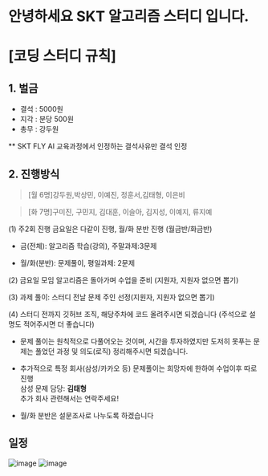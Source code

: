 # 안녕하세요 SKT 알고리즘 스터디 입니다.

# [코딩 스터디 규칙]
## 1. 벌금 
* 결석 : 5000원  
* 지각 : 분당 500원  
* 총무 : 강두원  

** SKT FLY AI 교육과정에서 인정하는 결석사유만 결석 인정


## 2. 진행방식

> [월 6명]강두원,박상민, 이예진, 정훈서,김태형, 이은비

> [화 7명]구미진, 구민지, 김대훈, 이슬아, 김지성, 이예지, 류지예


  (1) 주2회 진행 금요일은 다같이 진행, 월/화 분반 진행 (월금반/화금반)  
  * 금(전체): 알고리즘 학습(강의), 주말과제:3문제  

  * 월/화(분반): 문제풀이, 평일과제: 2문제  

  (2) 금요일 모임 알고리즘은 돌아가며 수업을 준비 (지원자, 지원자 없으면 뽑기)  

  (3) 과제 풀이: 스터디 전날 문제 주인 선정(지원자, 지원자 없으면 뽑기)   

  (4) 스터디 전까지 깃허브 조직, 해당주차에 코드 올려주시면 되겠습니다 (주석으로 설명도 적어주시면 더 좋습니다)  


* 문제 풀이는 원칙적으로 다풀어오는 것이며, 시간을 투자하였지만 도저히 못푸는 문제는 풀었던 과정 및 의도(로직) 정리해주시면 되겠습니다.

* 추가적으로 특정 회사(삼성/카카오 등) 문제풀이는 희망자에 한하여 수업이후 따로 진행  
삼성 문제 담당: **김태형**  
추가 회사 관련해서는 연락주세요!

- 월/화 분반은 설문조사로 나누도록 하겠습니다

## 일정
  
![image](https://user-images.githubusercontent.com/80855939/210050839-1b84a078-1a6c-41c2-9a53-65dbc60617fa.png)
![image](https://user-images.githubusercontent.com/80855939/210050881-59fbaca1-475a-47c5-bb0a-5dacec8653d8.png)
